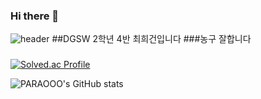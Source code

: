 ### Hi there 👋

![header](https://capsule-render.vercel.app/api?type=waving&color=gradient&height=250&section=header&text=개쩌는%20안드로이드%20개발자%20최희건입니다.&fontSize=40)
##DGSW 2학년 4반 최희건입니다
###농구 잘합니다
###


[![Solved.ac Profile](http://mazassumnida.wtf/api/v2/generate_badge?boj=nakim3159)](https://solved.ac/nakim3159/)

![PARAOOO's GitHub stats](https://github-readme-stats.vercel.app/api?username=PARAOOO&show_icons=true&theme=radical)

